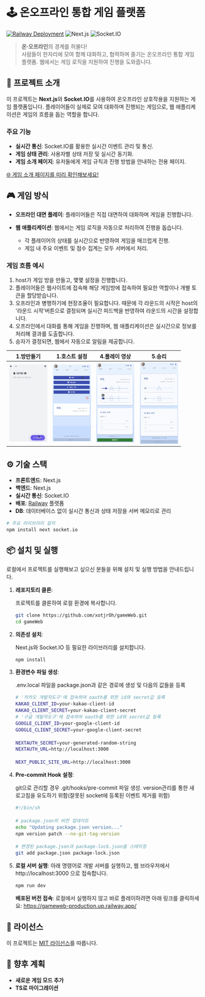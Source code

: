 # 🕹️ 온오프라인 통합 게임 플랫폼

[![Railway Deployment](https://img.shields.io/badge/Railway-Deployed-brightgreen)](https://your-railway-url.com) ![Next.js](https://img.shields.io/badge/Next.js-%5E14.2-blue) ![Socket.IO](https://img.shields.io/badge/Socket.IO-%5E4.7-purple)

> **온·오프라인**의 경계를 허물다!  
> 사람들이 한자리에 모여 함께 대화하고, 협력하며 즐기는 온오프라인 통합 게임 플랫폼.
> 웹에서는 게임 로직을 지원하여 진행을 도와줍니다.

## 🌟 프로젝트 소개

이 프로젝트는 **Next.js**와 **Socket.IO**를 사용하여 온오프라인 상호작용을 지원하는 게임 플랫폼입니다. 플레이어들이 실제로 모여 대화하며 진행되는 게임으로, 웹 애플리케이션은 게임의 흐름을 돕는 역할을 합니다.

### 주요 기능

- **실시간 통신**: Socket.IO를 활용한 실시간 이벤트 관리 및 통신.
- **게임 상태 관리**: 사용자별 상태 저장 및 실시간 동기화.
- **게임 소개 페이지**: 유저들에게 게임 규칙과 진행 방법을 안내하는 전용 페이지.

[🌐 게임 소개 페이지를 미리 확인해보세요!](https://gameweb-production.up.railway.app/games/horse)

## 🎮 게임 방식

- **오프라인 대면 플레이**: 플레이어들은 직접 대면하여 대화하며 게임을 진행합니다.
- **웹 애플리케이션**: 웹에서는 게임 로직을 자동으로 처리하여 진행을 돕습니다.

  - 각 플레이어의 상태를 실시간으로 반영하여 게임을 매끄럽게 진행.
  - 게임 내 주요 이벤트 및 점수 집계는 모두 서버에서 처리.

### 게임 흐름 예시

1. host가 게임 방을 만들고, 몇몇 설정을 진행합니다.
2. 플레이어들은 웹사이트에 접속해 해당 게임방에 접속하여 필요한 역할이나 개별 토큰을 할당받습니다.
3. 오프라인과 병행하기에 현장조율이 필요합니다. 때문에 각 라운드의 시작은 host의 '라운드 시작'버튼으로 결정되며 실시간 피드백을 반영하여 라운드의 시간을 설정합니다.
4. 오프라인에서 대화를 통해 게임을 진행하며, 웹 애플리케이션은 실시간으로 정보를 처리해 결과를 도출합니다.
5. 승자가 결정되면, 웹에서 자동으로 알림을 제공합니다.

| 1.방만들기                                                                   | 1.호스트 설정                                                        | 4.플레이 영상                                                                    | 5.승리                                                               |
| ---------------------------------------------------------------------------- | -------------------------------------------------------------------- | -------------------------------------------------------------------------------- | -------------------------------------------------------------------- |
| <img src="./public/images/readme/방만들기.gif" alt="방만들기" width="100" /> | <img src="./public/images/readme/설정.gif" alt="설정" width="100" /> | <img src="./public/images/readme/플레이영상.gif" alt="플레이영상" width="100" /> | <img src="./public/images/readme/승리.gif" alt="승리" width="100" /> |

## ⚙️ 기술 스택

- **프론트엔드**: Next.js
- **백엔드**: Next.js
- **실시간 통신**: Socket.IO
- **배포**: [Railway](https://railway.app) 플랫폼
- **DB**: 데이터베이스 없이 실시간 통신과 상태 저장을 서버 메모리로 관리

```bash
# 주요 라이브러리 설치
npm install next socket.io
```

## 📦 설치 및 실행

로컬에서 프로젝트를 실행해보고 싶으신 분들을 위해 설치 및 실행 방법을 안내드립니다.

1. **레포지토리 클론**:

   프로젝트를 클론하여 로컬 환경에 복사합니다.

   ```bash
   git clone https://github.com/xotjrOh/gameWeb.git
   cd gameWeb
   ```

2. **의존성 설치**:

   Next.js와 Socket.IO 등 필요한 라이브러리를 설치합니다.

   ```bash
   npm install
   ```

3. **환경변수 파일 생성**:

   .env.local 파일을 package.json과 같은 경로에 생성 및 다음의 값들을 등록

   ```bash
   # '카카오 개발자도구'에 접속하여 oauth를 위한 id와 secret값 등록
   KAKAO_CLIENT_ID=your-kakao-client-id
   KAKAO_CLIENT_SECRET=your-kakao-client-secret
   # '구글 개발자도구'에 접속하여 oauth를 위한 id와 secret값 등록
   GOOGLE_CLIENT_ID=your-google-client-id
   GOOGLE_CLIENT_SECRET=your-google-client-secret

   NEXTAUTH_SECRET=your-generated-random-string
   NEXTAUTH_URL=http://localhost:3000

   NEXT_PUBLIC_SITE_URL=http://localhost:3000
   ```

4. **Pre-commit Hook 설정**:

   git으로 관리할 경우 .git/hooks/pre-commit 파일 생성.
   version관리를 통한 새로고침을 유도하기 위함(잘못된 socket에 등록된 이벤트 제거를 위함)

   ```bash
   #!/bin/sh

   # package.json의 버전 업데이트
   echo "Updating package.json version..."
   npm version patch --no-git-tag-version

   # 변경된 package.json과 package-lock.json을 스테이징
   git add package.json package-lock.json
   ```

5. **로컬 서버 실행**:
   아래 명령어로 개발 서버를 실행하고, 웹 브라우저에서 http://localhost:3000 으로 접속합니다.
   ```bash
   npm run dev
   ```
   **배포된 버전 접속**:
   로컬에서 실행하지 않고 바로 플레이하려면 아래 링크를 클릭하세요: https://gameweb-production.up.railway.app/

## 📄 라이선스

이 프로젝트는 [MIT 라이선스](LICENSE)를 따릅니다.

## 🚀 향후 계획

- **새로운 게임 모드 추가**
- **TS로 마이그레이션**

